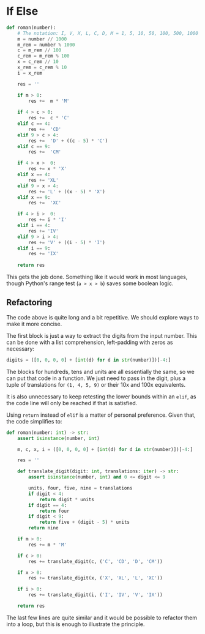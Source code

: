 # If Else

```python
def roman(number):
    # The notation: I, V, X, L, C, D, M = 1, 5, 10, 50, 100, 500, 1000
    m = number // 1000
    m_rem = number % 1000
    c = m_rem // 100
    c_rem = m_rem % 100
    x = c_rem // 10
    x_rem = c_rem % 10
    i = x_rem

    res = ''

    if m > 0:
        res +=  m * 'M'
    
    if 4 > c > 0:
        res +=  c * 'C'
    elif c == 4:
        res +=  'CD'
    elif 9 > c > 4:
        res +=  'D' + ((c - 5) * 'C')
    elif c == 9:
        res +=  'CM'

    if 4 > x >  0:
        res += x * 'X'
    elif x == 4:
        res += 'XL'
    elif 9 > x > 4:
        res += 'L' + ((x - 5) * 'X')
    elif x == 9:
        res +=  'XC'

    if 4 > i >  0:
        res += i * 'I'
    elif i == 4:
        res += 'IV'
    elif 9 > i > 4:
        res += 'V' + ((i - 5) * 'I')
    elif i == 9:
        res += 'IX'
    
    return res
```

This gets the job done.
Something like it would work in most languages, though Python's range test (`a > x > b`) saves some boolean logic.

## Refactoring

The code above is quite long and a bit repetitive.
We should explore ways to make it more concise.

The first block is just a way to extract the digits from the input number.
This can be done with a list comprehension, left-padding with zeros as necessary:

```python
digits = ([0, 0, 0, 0] + [int(d) for d in str(number)])[-4:]
```

The blocks for hundreds, tens and units are all essentially the same, so we can put that code in a function.
We just need to pass in the digit, plus a tuple of translations for `(1, 4, 5, 9)` or their 10x and 100x equivalents.

It is also unnecessary to keep retesting the lower bounds within an `elif`, as the code line will only be reached if that is satisfied.

Using `return` instead of `elif` is a matter of personal preference.
Given that, the code simplifies to:

```python
def roman(number: int) -> str:
    assert isinstance(number, int)

    m, c, x, i = ([0, 0, 0, 0] + [int(d) for d in str(number)])[-4:]

    res = ''

    def translate_digit(digit: int, translations: iter) -> str:
        assert isinstance(number, int) and 0 <= digit <= 9

        units, four, five, nine = translations
        if digit < 4:
            return digit * units
        if digit == 4:
            return four
        if digit < 9:
            return five + (digit - 5) * units
        return nine

    if m > 0:
        res += m * 'M'

    if c > 0:
        res += translate_digit(c, ('C', 'CD', 'D', 'CM'))

    if x > 0:
        res += translate_digit(x, ('X', 'XL', 'L', 'XC'))

    if i > 0:
        res += translate_digit(i, ('I', 'IV', 'V', 'IX'))

    return res
```

The last few lines are quite similar and it would be possible to refactor them into a loop, but this is enough to illustrate the principle.

